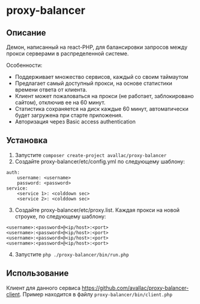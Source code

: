 proxy-balancer
==============

Описание
--------
Демон, написанный на react-PHP, для балансировки запросов между прокси серверами в распределенной системе. 

Особенности:
 * Поддерживает множество сервисов, каждый со своим таймаутом
 * Предлагает самый доступный прокси, на основе статистики времени ответа от клиента.
 * Клиент может пожаловаться на прокси (не работает, заблокировано сайтом), отключив ее на 60 минут.
 * Статистика сохраняется на диск каждые 60 минут, автоматически будет загружена при старте приложения.
 * Авторизация через Basic access authentication
 
Установка
---------
1. Запустите ```composer create-project avallac/proxy-balancer```
2. Создайте proxy-balancer/etc/config.yml по следующему шаблону:
```
auth:
    username: <username>
    password: <password>
service:
    <service 1>: <colddown sec>
    <service 2>: <colddown sec>
```
3. Создайте proxy-balancer/etc/proxy.list. Каждая прокси на новой строуке, по следующему шаблону:
```
<username>:<password>@<ip/host>:<port>
<username>:<password>@<ip/host>:<port>
<username>:<password>@<ip/host>:<port>
<username>:<password>@<ip/host>:<port>
```
4. Запустите ```php ./proxy-balancer/bin/run.php```

Использование
-------------
Клиент для данного сервиса https://github.com/avallac/proxy-balancer-client. Пример находится в файлу ```proxy-balancer/bin/client.php```
